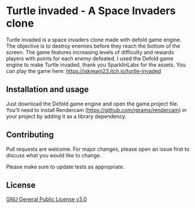 # Turtle invaded - A Space Invaders clone

Turtle invaded is a space invaders clone made with defold game engine. The objective is to destroy enemies before they reach the bottom of the screen. The game features increasing levels of difficulty and rewards players with points for each enemy defeated. I used the Defold game engine to make Turtle invaded, thank you  SparklinLabs for the assets. You can play the game here: https://iskream23.itch.io/turtle-invaded

## Installation and usage

Just download the Defold game engine and open the game.project file. You'll need to install Rendercam (https://github.com/rgrams/rendercam) in your project by adding it as a library dependency.

## Contributing

Pull requests are welcome. For major changes, please open an issue first
to discuss what you would like to change.

Please make sure to update tests as appropriate.

## License

[GNU General Public License v3.0](https://www.gnu.org/licenses/gpl-3.0.html)